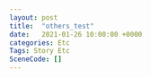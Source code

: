 ```yaml
---
layout: post
title:  "others_test"
date:   2021-01-26 10:00:00 +0000
categories: Etc
Tags: Story Etc
SceneCode: []
---
```

